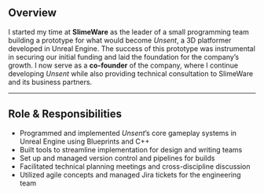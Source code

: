 ## Overview

I started my time at **SlimeWare** as the leader of a small programming team building a prototype for what would become *Unsent*, a 3D platformer developed in Unreal Engine. The success of this prototype was instrumental in securing our initial funding and laid the foundation for the company’s growth. I now serve as a **co-founder** of the company, where I continue developing *Unsent* while also providing technical consultation to SlimeWare and its business partners.

---

## Role & Responsibilities

- Programmed and implemented *Unsent*’s core gameplay systems in Unreal Engine using Blueprints and C++
- Built tools to streamline implementation for design and writing teams
- Set up and managed version control and pipelines for builds
- Facilitated technical planning meetings and cross-discipline discussion
- Utilized agile concepts and managed Jira tickets for the engineering team


